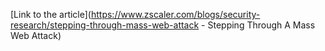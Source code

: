 [Link to the article](https://www.zscaler.com/blogs/security-research/stepping-through-mass-web-attack - Stepping Through A Mass Web Attack)
